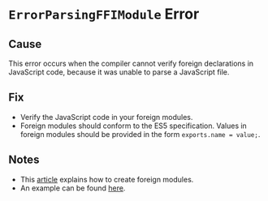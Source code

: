 # `ErrorParsingFFIModule` Error

## Cause

This error occurs when the compiler cannot verify foreign declarations in JavaScript code,
because it was unable to parse a JavaScript file.

## Fix

- Verify the JavaScript code in your foreign modules.
- Foreign modules should conform to the ES5 specification. Values in foreign modules should be provided in the form `exports.name = value;`.

## Notes

- This [article](../guides/FFI.md) explains how to create foreign modules.
- An example can be found [here](https://github.com/purescript/purescript-eff/blob/v1.0.0/src/Control/Monad/Eff.js).
